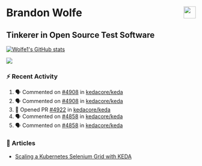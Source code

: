 Brandon Wolfe <a href="https://www.linkedin.com/in/brandon-wolfe1" target="_blank" rel="noreferrer"><img src="https://raw.githubusercontent.com/danielcranney/readme-generator/main/public/icons/socials/linkedin.svg" width="32" height="32" align="right"/></a>
==============================
Tinkerer in Open Source Test Software
-----------------------------

<p align="left"><a href="http://www.github.com/Wolfe1"><img src="https://github-readme-stats.vercel.app/api?username=Wolfe1&show_icons=true&hide=&count_private=true&title_color=0891b2&text_color=ffffff&icon_color=0891b2&bg_color=1c1917&hide_border=true&show_icons=true" alt="Wolfe1's GitHub stats" /></a></p>
<p align="left"><a href="http://www.github.com/Wolfe1"><img src="https://github-readme-streak-stats.herokuapp.com/?user=Wolfe1&stroke=ffffff&background=1c1917&ring=0891b2&fire=0891b2&currStreakNum=ffffff&currStreakLabel=0891b2&sideNums=ffffff&sideLabels=ffffff&dates=ffffff&hide_border=true" /></a></p>

### :zap: Recent Activity
<!--START_SECTION:activity-->
1. 🗣 Commented on [#4908](https://github.com/kedacore/keda/issues/4908#issuecomment-1706789050) in [kedacore/keda](https://github.com/kedacore/keda)
2. 🗣 Commented on [#4908](https://github.com/kedacore/keda/issues/4908#issuecomment-1706744641) in [kedacore/keda](https://github.com/kedacore/keda)
3. 💪 Opened PR [#4922](https://github.com/kedacore/keda/pull/4922) in [kedacore/keda](https://github.com/kedacore/keda)
4. 🗣 Commented on [#4858](https://github.com/kedacore/keda/issues/4858#issuecomment-1699226635) in [kedacore/keda](https://github.com/kedacore/keda)
5. 🗣 Commented on [#4858](https://github.com/kedacore/keda/issues/4858#issuecomment-1698951208) in [kedacore/keda](https://github.com/kedacore/keda)
<!--END_SECTION:activity-->

### :newspaper: Articles
- [Scaling a Kubernetes Selenium Grid with KEDA](https://www.linkedin.com/pulse/scaling-kubernetes-selenium-grid-keda-brandon-wolfe)
